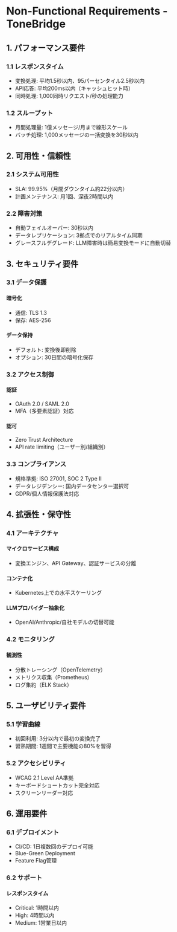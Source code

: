 # Non-Functional Requirements - ToneBridge

## 1. パフォーマンス要件

### 1.1 レスポンスタイム
- 変換処理: 平均1.5秒以内、95パーセンタイル2.5秒以内
- API応答: 平均200ms以内（キャッシュヒット時）
- 同時処理: 1,000同時リクエスト/秒の処理能力

### 1.2 スループット
- 月間処理量: 1億メッセージ/月まで線形スケール
- バッチ処理: 1,000メッセージの一括変換を30秒以内

## 2. 可用性・信頼性

### 2.1 システム可用性
- SLA: 99.95%（月間ダウンタイム約22分以内）
- 計画メンテナンス: 月1回、深夜2時間以内

### 2.2 障害対策
- 自動フェイルオーバー: 30秒以内
- データレプリケーション: 3拠点でのリアルタイム同期
- グレースフルデグレード: LLM障害時は簡易変換モードに自動切替

## 3. セキュリティ要件

### 3.1 データ保護

#### 暗号化
- 通信: TLS 1.3
- 保存: AES-256

#### データ保持
- デフォルト: 変換後即削除
- オプション: 30日間の暗号化保存

### 3.2 アクセス制御

#### 認証
- OAuth 2.0 / SAML 2.0
- MFA（多要素認証）対応

#### 認可
- Zero Trust Architecture
- API rate limiting（ユーザー別/組織別）

### 3.3 コンプライアンス
- 規格準拠: ISO 27001, SOC 2 Type II
- データレジデンシー: 国内データセンター選択可
- GDPR/個人情報保護法対応

## 4. 拡張性・保守性

### 4.1 アーキテクチャ

#### マイクロサービス構成
- 変換エンジン、API Gateway、認証サービスの分離

#### コンテナ化
- Kubernetes上での水平スケーリング

#### LLMプロバイダー抽象化
- OpenAI/Anthropic/自社モデルの切替可能

### 4.2 モニタリング

#### 観測性
- 分散トレーシング（OpenTelemetry）
- メトリクス収集（Prometheus）
- ログ集約（ELK Stack）

## 5. ユーザビリティ要件

### 5.1 学習曲線
- 初回利用: 3分以内で最初の変換完了
- 習熟期間: 1週間で主要機能の80%を習得

### 5.2 アクセシビリティ
- WCAG 2.1 Level AA準拠
- キーボードショートカット完全対応
- スクリーンリーダー対応

## 6. 運用要件

### 6.1 デプロイメント
- CI/CD: 1日複数回のデプロイ可能
- Blue-Green Deployment
- Feature Flag管理

### 6.2 サポート

#### レスポンスタイム
- Critical: 1時間以内
- High: 4時間以内
- Medium: 1営業日以内
